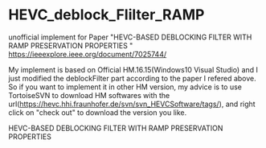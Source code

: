 # HEVC_deblock_FIilter_RAMP
unofficial implement for Paper "HEVC-BASED DEBLOCKING FILTER WITH RAMP PRESERVATION PROPERTIES "
https://ieeexplore.ieee.org/document/7025744/

My implement is based on Official HM.16.15(Windows10 Visual Studio) and I just modified the deblockFilter part according to the paper I refered above.
So if you want to implement it in other HM version, my advice is to use TortoiseSVN to download HM softwares with the url(https://hevc.hhi.fraunhofer.de/svn/svn_HEVCSoftware/tags/), and right click on "check out" to download the version you like.


HEVC-BASED DEBLOCKING FILTER WITH RAMP PRESERVATION PROPERTIES

